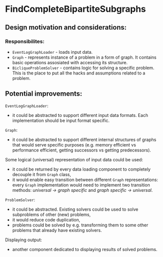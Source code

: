 # FindCompleteBipartiteSubgraphs

## Design motivation and considerations:

### Responsibilites:
* `EventLogGraphLoader` - loads input data.
* `Graph` - represents instance of a problem in a form of graph. It contains basic operations assosiated with accessing its structure.
* `BicliqueProblemSolver` - contains logic for solving a specific problem. This is the place to put all the hacks and assumptions related to a problem.

## Potential improvements:

`EventLogGraphLoader`:
* it could be abstracted to support different input data formats. Each implementation should be input format specific.

`Graph`:
* it could be abstracted to support different internal structures of graphs that would serve specific purposes (e.g. memory efficient vs performance efficient, getting successors vs getting predecessors).

Some logical (universal) representation of input data could be used:
* it could be returned by every data loading component to completely decouple it from `Graph` class,
* it would enable easy transition between different `Graph` representations: every `Graph` implementation would need to implement two transition methods: *universal -> graph specific* and *graph specific -> universal*.

`ProblemSolver`:
* it could be abstracted. Existing solvers could be used to solve subproblems of other (new) problems,
* it would reduce code duplication,
* problems could be solved by e.g. transforming them to some other problems that already have existing solvers.

Displaying output:
* another component dedicated to displaying results of solved problems.
